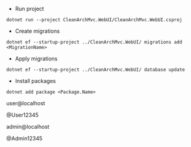 - Run project
```
dotnet run --project CleanArchMvc.WebUI/CleanArchMvc.WebUI.csproj
```

- Create migrations
```
dotnet ef --startup-project ../CleanArchMvc.WebUI/ migrations add <MigrationName>
```

- Apply migrations
````
dotnet ef --startup-project ../CleanArchMvc.WebUI/ database update
````

- Install packages
```
dotnet add package <Package.Name>
```

user@localhost

@User12345

admin@localhost

@Admin12345
